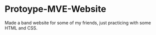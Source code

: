 # Protoype-MVE-Website

Made a band website for some of my friends, just practicing with some HTML and CSS.
